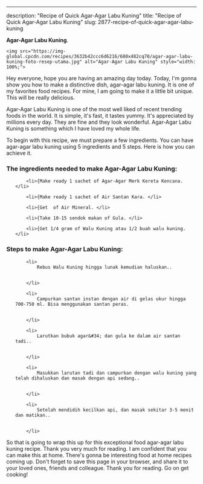---
description: "Recipe of Quick Agar-Agar Labu Kuning"
title: "Recipe of Quick Agar-Agar Labu Kuning"
slug: 2877-recipe-of-quick-agar-agar-labu-kuning

<p>
	<strong>Agar-Agar Labu Kuning</strong>. 
	
</p>
<p>
	
	<img src="https://img-global.cpcdn.com/recipes/3632b42ccc6d6216/680x482cq70/agar-agar-labu-kuning-foto-resep-utama.jpg" alt="Agar-Agar Labu Kuning" style="width: 100%;">
	
	
</p>
<p>
	Hey everyone, hope you are having an amazing day today. Today, I'm gonna show you how to make a distinctive dish, agar-agar labu kuning. It is one of my favorites food recipes. For mine, I am going to make it a little bit unique. This will be really delicious.
</p>
	
<p>
	
</p>
<p>
	Agar-Agar Labu Kuning is one of the most well liked of recent trending foods in the world. It is simple, it's fast, it tastes yummy. It's appreciated by millions every day. They are fine and they look wonderful. Agar-Agar Labu Kuning is something which I have loved my whole life.
</p>

<p>
To begin with this recipe, we must prepare a few ingredients. You can have agar-agar labu kuning using 5 ingredients and 5 steps. Here is how you can achieve it.
</p>

<h3>The ingredients needed to make Agar-Agar Labu Kuning:</h3>

<ol>
	
		<li>{Make ready 1 sachet of Agar-Agar Merk Kereta Kencana. </li>
	
		<li>{Make ready 1 sachet of Air Santan Kara. </li>
	
		<li>{Get  of Air Mineral. </li>
	
		<li>{Take 10-15 sendok makan of Gula. </li>
	
		<li>{Get 1/4 gram of Walu Kuning atau 1/2 buah walu kuning. </li>
	
</ol>
<p>
	
</p>

<h3>Steps to make Agar-Agar Labu Kuning:</h3>

<ol>
	
		<li>
			Rebus Walu Kuning hingga lunak kemudian haluskan..
			
			
		</li>
	
		<li>
			Campurkan santan instan dengan air di gelas ukur hingga 700-750 ml. Bisa menggunakan santan peras.
			
			
		</li>
	
		<li>
			Larutkan bubuk agar&#34; dan gula ke dalam air santan tadi..
			
			
		</li>
	
		<li>
			Masukkan larutan tadi dan campurkan dengan walu kuning yang telah dihaluskan dan masak dengan api sedang..
			
			
		</li>
	
		<li>
			Setelah mendidih kecilkan api, dan masak sekitar 3-5 menit dan matikan..
			
			
		</li>
	
</ol>

<p>
	
</p>

<p>
	So that is going to wrap this up for this exceptional food agar-agar labu kuning recipe. Thank you very much for reading. I am confident that you can make this at home. There's gonna be interesting food at home recipes coming up. Don't forget to save this page in your browser, and share it to your loved ones, friends and colleague. Thank you for reading. Go on get cooking!
</p>
